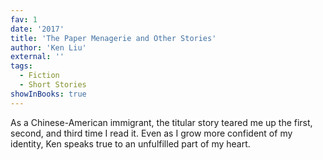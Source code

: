 ```yaml
---
fav: 1
date: '2017'
title: 'The Paper Menagerie and Other Stories'
author: 'Ken Liu'
external: ''
tags:
  - Fiction
  - Short Stories
showInBooks: true
---
```


As a Chinese-American immigrant, the titular story teared me up the first, second, and third time I read it. Even as I grow more confident of my identity, Ken speaks true to an unfulfilled part of my heart.
